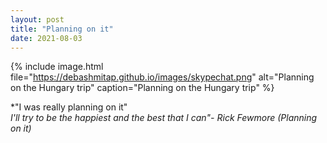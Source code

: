```yaml
---
layout: post
title: "Planning on it"
date: 2021-08-03
---
```


{% 
include image.html 
file="https://debashmitap.github.io/images/skypechat.png" 
alt="Planning on the Hungary trip" 
caption="Planning on the Hungary trip" 
%}

*"I was really planning on it" <br>
*I'll try to be the happiest and the best that I can"- Rick Fewmore (Planning on it)*
